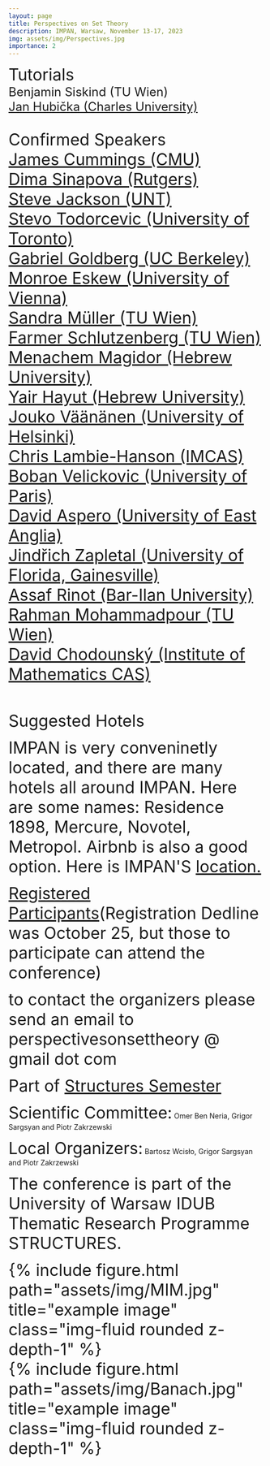```yaml
---
layout: page
title: Perspectives on Set Theory 
description: IMPAN, Warsaw, November 13-17, 2023
img: assets/img/Perspectives.jpg
importance: 2
---
```


<font size="+3"> Tutorials</font> <br>
<font size="+2">
Benjamin Siskind (TU Wien)<br>
<a href="https://www.ucw.cz/~hubicka/">Jan Hubička (Charles University)</a></font><br><br>

<font size="+3"> Confirmed Speakers</font> <br>
<font size="+3">
<a href="https://www.cmu.edu/math/people/faculty/cummings.html">James Cummings (CMU) </a><br>
<a href="https://sites.math.rutgers.edu/~ds2005/"> Dima Sinapova  (Rutgers)</a><br>
<a href="http://www.math.unt.edu/~sjackson/"> Steve Jackson (UNT) </a><br>
<a href="http://www.math.toronto.edu/stevo/">Stevo Todorcevic (University of Toronto)</a><br>
<a href="https://math.berkeley.edu/~goldberg/">Gabriel Goldberg (UC Berkeley) </a><br>
<a href="http://www.logic.univie.ac.at/~eskewm25/">Monroe Eskew (University of Vienna) </a><br>
<a href="https://dmg.tuwien.ac.at/sandramueller/">Sandra Müller (TU Wien) </a><br>
<a href="https://sites.google.com/site/schlutzenberg">Farmer Schlutzenberg (TU Wien) </a><br>
<a href="https://en.wikipedia.org/wiki/Menachem_Magidor">Menachem Magidor (Hebrew University) </a><br>
<a href="https://mathematics.huji.ac.il/people/yair-hayut-0">Yair Hayut (Hebrew University) </a><br>
<a href="http://www.math.helsinki.fi/logic/people/jouko.vaananen/">Jouko Väänänen (University of Helsinki)</a><br>
<a href="https://users.math.cas.cz/~lambiehanson/">Chris Lambie-Hanson  (IMCAS)</a><br>
<a href="https://webusers.imj-prg.fr/~boban.velickovic/">Boban Velickovic (University of Paris) </a><br>
<a href="https://research-portal.uea.ac.uk/en/persons/david-aspero">David Aspero (University of East Anglia)</a><br>
<a href="https://people.clas.ufl.edu/zapletal/">Jindřich Zapletal (University of Florida, Gainesville)</a><br>
<a href="https://www.assafrinot.com/">Assaf Rinot (Bar-Ilan University) </a><br>
<a href="https://sites.google.com/site/rahmanmohammadpour/">Rahman Mohammadpour (TU Wien) </a><br>
<a href="https://scholar.google.cz/citations?user=gNBj5ooAAAAJ&hl=en">David Chodounský (Institute of Mathematics CAS) </a><br><br>
</font>

<font size="+3">  Suggested Hotels <br>

IMPAN is very conveninetly located, and there are many hotels all around IMPAN. Here are some names: Residence 1898, Mercure, Novotel, Metropol. Airbnb is also a good option. Here is IMPAN'S <a href="https://www.google.com/maps/place/Mathematical+Institute+of+the+Polish+Academy+of+Sciences/@52.2214313,21.0121334,17z/data=!3m1!4b1!4m6!3m5!1s0x471eccef23a16a9b:0x84d479b4e7e9993d!8m2!3d52.221428!4d21.0147083!16s%2Fg%2F122_gs0r?entry=ttu">location.</a></font><br>


<font size="+3"> <a href="https://grigorsarg.github.io/rp.html">Registered Participants</a>(Registration Dedline was October 25, but those to participate can attend the conference)</font> <br>


<font size="+3"> to contact the organizers please send an email to perspectivesonsettheory @ gmail dot com </font> <br>

<font size="+3"> Part of <a href="https://www.impan.pl/en/activities/banach-center/conferences/23-simons-08">Structures Semester</a></font> <br>

<font size="+3"> Scientific Committee:</font> Omer Ben Neria, Grigor Sargsyan and Piotr Zakrzewski <br>

<font size="+3"> Local Organizers:</font> Bartosz Wcisło, Grigor Sargsyan and  Piotr Zakrzewski  <br>

<font size="+3"> The conference is part of the University of Warsaw IDUB Thematic Research Programme STRUCTURES.<br>

<div class="row justify-content-sm-center">
    <div class="col-sm-8 mt-3 mt-md-0">
        {% include figure.html path="assets/img/MIM.jpg" title="example image" class="img-fluid rounded z-depth-1" %}
    </div>  
    <div class="col-sm-4 mt-3 mt-md-0">
        {% include figure.html path="assets/img/Banach.jpg" title="example image" class="img-fluid rounded z-depth-1" %}
    </div> 
</div>
